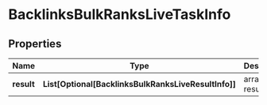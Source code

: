 # BacklinksBulkRanksLiveTaskInfo


## Properties

| Name | Type | Description | Notes |
|------------ | ------------- | ------------- | -------------|
**result** | **List[Optional[BacklinksBulkRanksLiveResultInfo]]** | array of results |[optional]|
